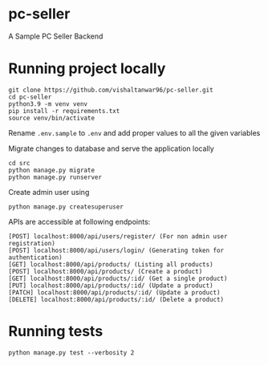 # pc-seller
A Sample PC Seller Backend

# Running project locally

```shell
git clone https://github.com/vishaltanwar96/pc-seller.git
cd pc-seller
python3.9 -m venv venv
pip install -r requirements.txt
source venv/bin/activate
```

Rename ```.env.sample``` to ```.env``` and add proper values to all the given variables

Migrate changes to database and serve the application locally
```shell
cd src
python manage.py migrate
python manage.py runserver
```
Create admin user using
```shell
python manage.py createsuperuser
```

APIs are accessible at following endpoints:
```shell
[POST] localhost:8000/api/users/register/ (For non admin user registration)
[POST] localhost:8000/api/users/login/ (Generating token for authentication)
[GET] localhost:8000/api/products/ (Listing all products)
[POST] localhost:8000/api/products/ (Create a product)
[GET] localhost:8000/api/products/:id/ (Get a single product)
[PUT] localhost:8000/api/products/:id/ (Update a product)
[PATCH] localhost:8000/api/products/:id/ (Update a product)
[DELETE] localhost:8000/api/products/:id/ (Delete a product)
```

# Running tests
```shell
python manage.py test --verbosity 2
```